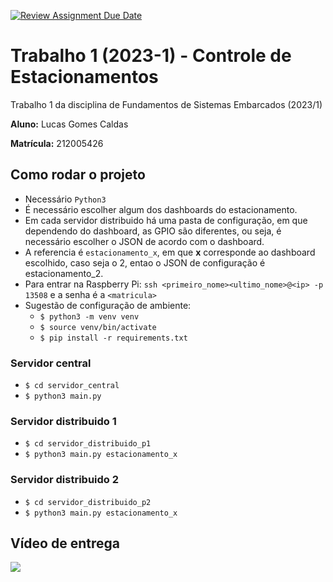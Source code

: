 [![Review Assignment Due Date](https://classroom.github.com/assets/deadline-readme-button-24ddc0f5d75046c5622901739e7c5dd533143b0c8e959d652212380cedb1ea36.svg)](https://classroom.github.com/a/OJtG4ZlI)
# Trabalho 1 (2023-1) - Controle de Estacionamentos

Trabalho 1 da disciplina de Fundamentos de Sistemas Embarcados (2023/1)

**Aluno:** Lucas Gomes Caldas

**Matrícula:** 212005426

## Como rodar o projeto

- Necessário ```Python3```
- É necessário escolher algum dos dashboards do estacionamento.
- Em cada servidor distribuido há uma pasta de configuração, em que dependendo do dashboard, as GPIO são diferentes, ou seja, é necessário escolher o JSON de acordo com o dashboard. 
- A referencia é ```estacionamento_x```, em que **x** corresponde ao dashboard escolhido, caso seja o 2, entao o JSON de configuração é estacionamento_2.
- Para entrar na Raspberry Pi: ```ssh <primeiro_nome><ultimo_nome>@<ip> -p 13508``` e a senha é a ```<matricula>```
- Sugestão de configuração de ambiente:
    - ```$ python3 -m venv venv```
    - ```$ source venv/bin/activate```
    - ```$ pip install -r requirements.txt```

### Servidor central

- ```$ cd servidor_central```
- ```$ python3 main.py```

### Servidor distribuido 1

- ```$ cd servidor_distribuido_p1```
- ```$ python3 main.py estacionamento_x```

### Servidor distribuido 2

- ```$ cd servidor_distribuido_p2```
- ```$ python3 main.py estacionamento_x```

## Vídeo de entrega

[<img src="https://i.ytimg.com/vi/BXVQolGnPwM/maxresdefault.jpg">](https://www.youtube.com/watch?v=BXVQolGnPwM "FSE - Controle de Estacionamentos")